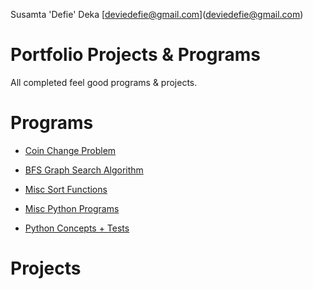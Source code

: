 Susamta 'Defie' Deka
[deviedefie@gmail.com](<a href="mailto:">deviedefie@gmail.com</a>)

# Portfolio Projects & Programs
All completed feel good programs &amp; projects.

# Programs

* [Coin Change Problem](./coin-change-problem/)

* [BFS Graph Search Algorithm](./bfs-graph-adjList/)

* [Misc Sort Functions](./sort-functions/)

* [Misc Python Programs](./one-file-programs/)

* [Python Concepts + Tests](./python-concepts/)


# Projects

